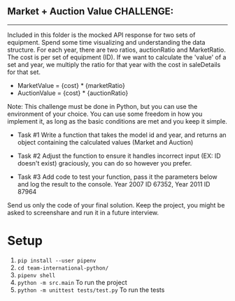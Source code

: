 ## Market + Auction Value CHALLENGE:
--------------------

Included in this folder is the mocked API response for two sets of equipment. Spend some time visualizing and understanding the data structure.
For each year, there are two ratios, auctionRatio and MarketRatio. The cost is per set of equipment (ID).
If we want to calculate the 'value' of a set and year, we multiply the ratio for that year with the cost in saleDetails for that set.
- MarketValue = {cost} * {marketRatio}
- AuctionValue = {cost} * {auctionRatio}

Note: This challenge must be done in Python, but you can use the environment of your choice. 
You can use some freedom in how you implement it, as long as the basic conditions are met and you keep it simple.

- Task #1 
Write a function that takes the model id and year, and returns an object containing the calculated values (Market and Auction)
  
- Task #2
Adjust the function to ensure it handles incorrect input (EX: ID doesn't exist) graciously, you can do so however you prefer.
  
- Task #3
Add code to test your function, pass it the parameters below and log the result to the console.
Year 2007 ID 67352, Year 2011 ID 87964

Send us only the code of your final solution. Keep the project, you might be asked to screenshare and run it in a future interview.

# Setup
1. `pip install --user pipenv`
2. `cd team-international-python/`
3. `pipenv shell`
4. `python -m src.main` To run the project
5. `python -m unittest tests/test.py` To run the tests